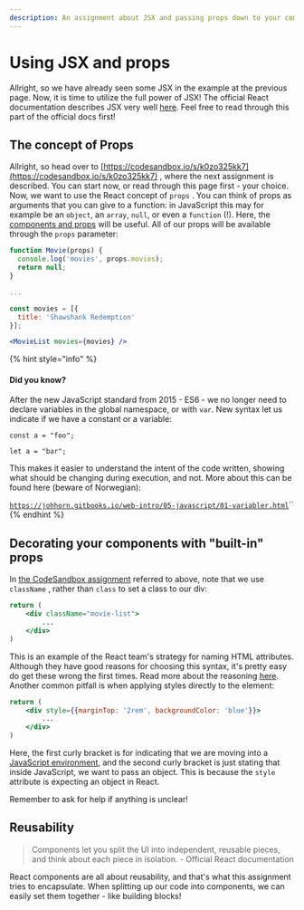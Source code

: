 ```yaml
---
description: An assignment about JSX and passing props down to your components!
---
```


# Using JSX and props

Allright, so we have already seen some JSX in the example at the previous page. Now, it is time to utilize the full power of JSX! The official React documentation describes JSX very well [here](https://reactjs.org/docs/introducing-jsx.html). Feel free to read through this part of the official docs first! 

## The concept of Props

Allright, so head over to [https://codesandbox.io/s/k0zo325kk7](https://codesandbox.io/s/k0zo325kk7) , where the next assignment is described. You can start now, or read through this page first - your choice. Now, we want to use the React concept of `props` . You can think of props as arguments that you can give to a function: in JavaScript this may for example be an `object`, an `array`, `null`, or even a `function` \(!\). Here, the [components and props](https://reactjs.org/docs/components-and-props.html) will be useful. All of our props will be available through the `props` parameter: 

```jsx
function Movie(props) {
  console.log('movies', props.movies);
  return null;
}

...

const movies = [{
  title: 'Shawshank Redemption'
}];

<MovieList movies={movies} />
```

{% hint style="info" %}
#### Did you know? 

After the new JavaScript standard from 2015 - ES6 - we no longer need to declare variables in the global namespace, or with `var`.  New syntax let us indicate if we have a constant or a variable:  
  
`const a = "foo";`

`let a = "bar";`

This makes it easier to understand the intent of the code written, showing what should be changing during execution, and not. More about this can be found here \(beware of Norwegian\): 

[`https://johhorn.gitbooks.io/web-intro/05-javascript/01-variabler.html`](https://johhorn.gitbooks.io/web-intro/05-javascript/01-variabler.html)\`\`
{% endhint %}

## Decorating your components with "built-in" props

In [the CodeSandbox assignment](https://codesandbox.io/s/k0zo325kk7) referred to above, note that we use `className` , rather than `class` to set a class to our div:

```jsx
return (
    <div className="movie-list">
        ...
    </div>
)
```

This is an example of the React team's strategy for naming HTML attributes. Although they have good reasons for choosing this syntax, it's pretty easy do get these wrong the first times. Read more about the reasoning [here](https://reactjs.org/docs/dom-elements.html#classname). Another common pitfall is when applying styles directly to the element: 

```jsx
return (
    <div style={{marginTop: '2rem', backgroundColor: 'blue'}}>
        ...
    </div>
)
```

Here, the first curly bracket is for indicating that we are moving into a [JavaScript environment](https://reactjs.org/docs/jsx-in-depth.html#javascript-expressions-as-children), and the second curly bracket is just stating that inside JavaScript, we want to pass an object. This is because the `style` attribute is expecting an object in React.

Remember to ask for help if anything is unclear!

## Reusability

> Components let you split the UI into independent, reusable pieces, and think about each piece in isolation. - Official React documentation

React components are all about reusability, and that's what this assignment tries to encapsulate. When splitting up our code into components, we can easily set them together - like building blocks!  


